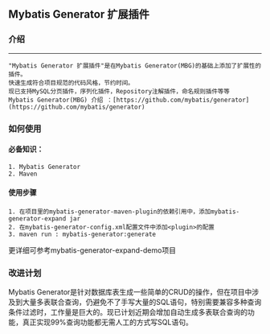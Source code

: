## Mybatis Generator 扩展插件

### 介绍
-----------------------------------
    "Mybatis Generator 扩展插件"是在Mybatis Generator(MBG)的基础上添加了扩展性的插件。
    快速生成符合项目规范的代码风格，节约时间。 
    现已支持MySQL分页插件，序列化插件，Repository注解插件，命名规则插件等等 
    Mybatis Generator(MBG) 介绍 ：[https://github.com/mybatis/generator](https://github.com/mybatis/generator)

### 如何使用
#### 必备知识：
    1. Mybatis Generator
    2. Maven

#### 使用步骤
    1. 在项目里的mybatis-generator-maven-plugin的依赖引用中，添加mybatis-generator-expand jar
    2. 在mybatis-generator-config.xml配置文件中添加<plugin>的配置
    3. maven run : mybatis-generator:generate

更详细可参考mybatis-generator-expand-demo项目

### 改进计划
Mybatis Generator是针对数据库表生成一些简单的CRUD的操作，但在项目中涉及到大量多表联合查询，仍避免不了手写大量的SQL语句，特别需要兼容多种查询条件过滤时，工作量是巨大的。现已计划近期会增加自动生成多表联合查询的功能，真正实现99%查询功能都无需人工的方式写SQL语句。

